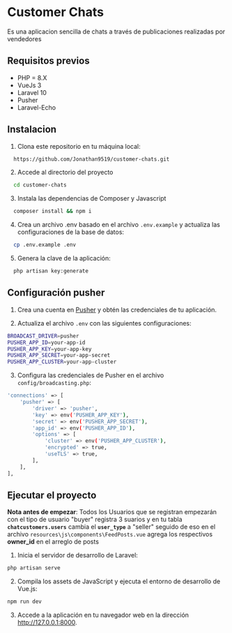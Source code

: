 # Customer Chats

Es una aplicacion sencilla de chats a través de publicaciones realizadas por vendedores


## Requisitos previos

- PHP = 8.X
- VueJs 3
- Laravel 10
- Pusher
- Laravel-Echo


## Instalacion 

1. Clona este repositorio en tu máquina local:

```bash
  https://github.com/Jonathan9519/customer-chats.git
```

2. Accede al directorio del proyecto

```bash
  cd customer-chats
```

3. Instala las dependencias de Composer y Javascript 

```bash
  composer install && npm i
```

4. Crea un archivo .env basado en el archivo `.env.example` y actualiza las configuraciones de la base de datos:

```bash
  cp .env.example .env
```

5. Genera la clave de la aplicación:

```bash
  php artisan key:generate
```

## Configuración pusher

1. Crea una cuenta en [Pusher](https://pusher.com) y obtén las credenciales de tu aplicación.

2. Actualiza el archivo `.env` con las siguientes configuraciones:

```bash
BROADCAST_DRIVER=pusher
PUSHER_APP_ID=your-app-id
PUSHER_APP_KEY=your-app-key
PUSHER_APP_SECRET=your-app-secret
PUSHER_APP_CLUSTER=your-app-cluster
```

3. Configura las credenciales de Pusher en el archivo `config/broadcasting.php`:

```bash
'connections' => [
    'pusher' => [
        'driver' => 'pusher',
        'key' => env('PUSHER_APP_KEY'),
        'secret' => env('PUSHER_APP_SECRET'),
        'app_id' => env('PUSHER_APP_ID'),
        'options' => [
            'cluster' => env('PUSHER_APP_CLUSTER'),
            'encrypted' => true,
            'useTLS' => true,
        ],
    ],
],
```

## Ejecutar el proyecto

**Nota antes de empezar**: Todos los Usuarios que se registran empezarán con el tipo de usuario "buyer" registra 3 suarios y en tu tabla **`chatcustomers.users`** cambia el **`user_type`** a "seller" seguido de eso en el archivo `resources\js\components\FeedPosts.vue` agrega los respectivos **owner_id** en el arreglo de posts


1. Inicia el servidor de desarrollo de Laravel:

```bash
php artisan serve
```

2. Compila los assets de JavaScript y ejecuta el entorno de desarrollo de Vue.js:

```bash
npm run dev
```
3. Accede a la aplicación en tu navegador web en la dirección http://127.0.0.1:8000.
